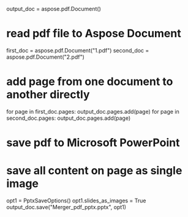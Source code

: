 
output_doc = aspose.pdf.Document()

# read pdf file to Aspose Document
first_doc = aspose.pdf.Document("1.pdf")
second_doc = aspose.pdf.Document("2.pdf")

# add page from one document to another directly        
for page in first_doc.pages:
	output_doc.pages.add(page)
for page in second_doc.pages:
	output_doc.pages.add(page)

# save pdf to Microsoft PowerPoint
# save all content on page as single image
opt1 = PptxSaveOptions()
opt1.slides_as_images = True
output_doc.save("Merger_pdf_pptx.pptx", opt1)
